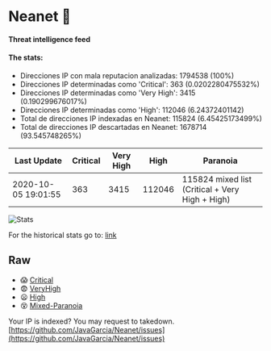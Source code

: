 # Neanet :hocho:
#### Threat intelligence feed
#### The stats:

- Direcciones IP con mala reputacion analizadas: 1794538 (100%)
- Direcciones IP determinadas como 'Critical':  363 (0.0202280475532%)
- Direcciones IP determinadas como 'Very High':  3415 (0.190299676017%)
- Direcciones IP determinadas como 'High':  112046 (6.24372401142)
- Total de direcciones IP indexadas en Neanet:  115824 (6.45425173499%)
- Total de direcciones IP descartadas en Neanet:  1678714 (93.545748265%)

| Last Update | Critical | Very High | High | Paranoia |
| --- | --- | --- | --- | --- |
| 2020-10-05 19:01:55 | 363 | 3415 | 112046 | 115824 mixed list (Critical + Very High + High)|

![Stats](https://docs.google.com/spreadsheets/d/e/2PACX-1vSnaNMIXVabIpDJjufMlzH7poXnshF3mgd8Is1g9ytUEzVsP5my4Trn8f-xkoLLQ38xpL3HtmUexLo6/pubchart?oid=501124687&format=image)

For the historical stats go to: [link](/stats.csv)
## Raw
- :scream: [Critical](https://raw.githubusercontent.com/JavaGarcia/Neanet/master/blacklists/neanet_critical.txt)
- :fearful: [VeryHigh](https://raw.githubusercontent.com/JavaGarcia/Neanet/master/blacklists/neanet_veryHigh.txtt)
- :frowning: [High](https://raw.githubusercontent.com/JavaGarcia/Neanet/master/blacklists/neanet_high.txt)
- :dizzy_face: [Mixed-Paranoia](https://raw.githubusercontent.com/JavaGarcia/Neanet/master/blacklists/neanet_all.txt)


Your IP is indexed? You may request to takedown. [https://github.com/JavaGarcia/Neanet/issues](https://github.com/JavaGarcia/Neanet/issues)























































































































































































































































































































































































































































































































































































































































































































































































































































































































































































































































































































































































































































































